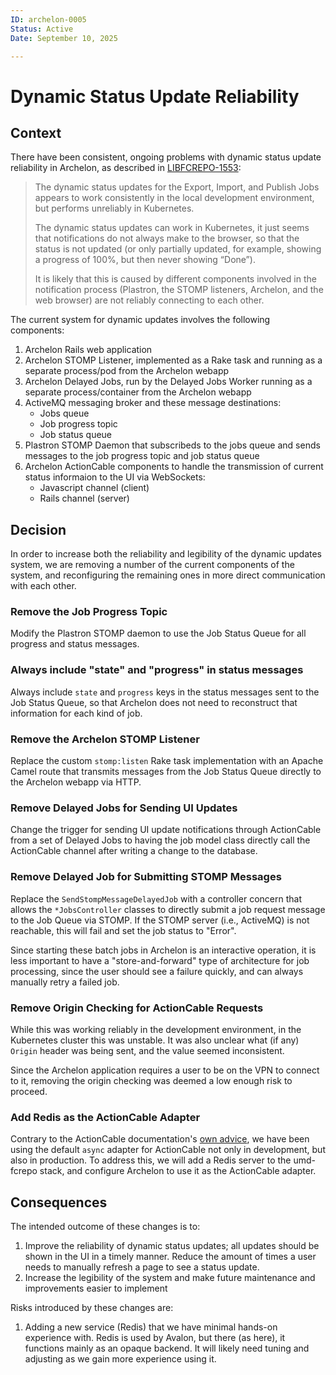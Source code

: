 ```yaml
---
ID: archelon-0005
Status: Active
Date: September 10, 2025

---
```

# Dynamic Status Update Reliability

## Context

There have been consistent, ongoing problems with dynamic status update
reliability in Archelon, as described in [LIBFCREPO-1553]:

> The dynamic status updates for the Export, Import, and Publish Jobs appears
> to work consistently in the local development environment, but performs
> unreliably in Kubernetes.
>
> The dynamic status updates can work in Kubernetes, it just seems that
> notifications do not always make to the browser, so that the status is not
> updated (or only partially updated, for example, showing a progress of 100%,
> but then never showing “Done”).
>
> It is likely that this is caused by different components involved in the
> notification process (Plastron, the STOMP listeners, Archelon, and the web
> browser) are not reliably connecting to each other.

The current system for dynamic updates involves the following components:

1. Archelon Rails web application
2. Archelon STOMP Listener, implemented as a Rake task and running as a
   separate process/pod from the Archelon webapp
3. Archelon Delayed Jobs, run by the Delayed Jobs Worker running as a separate
   process/container from the Archelon webapp
4. ActiveMQ messaging broker and these message destinations:
    * Jobs queue
    * Job progress topic
    * Job status queue
5. Plastron STOMP Daemon that subscribeds to the jobs queue and sends messages
   to the job progress topic and job status queue
6. Archelon ActionCable components to handle the transmission of current status
   informaion to the UI via WebSockets:
    * Javascript channel (client)
    * Rails channel (server)

## Decision

In order to increase both the reliability and legibility of the dynamic updates
system, we are removing a number of the current components of the system, and
reconfiguring the remaining ones in more direct communication with each other.

### Remove the Job Progress Topic

Modify the Plastron STOMP daemon to use the Job Status Queue for all progress
and status messages.

### Always include "state" and "progress" in status messages

Always include `state` and `progress` keys in the status messages sent to the
Job Status Queue, so that Archelon does not need to reconstruct that
information for each kind of job.

### Remove the Archelon STOMP Listener

Replace the custom `stomp:listen` Rake task implementation with an Apache Camel
route that transmits messages from the Job Status Queue directly to the
Archelon webapp via HTTP.

### Remove Delayed Jobs for Sending UI Updates

Change the trigger for sending UI update notifications through ActionCable from
a set of Delayed Jobs to having the job model class directly call the
ActionCable channel after writing a change to the database.

### Remove Delayed Job for Submitting STOMP Messages

Replace the `SendStompMessageDelayedJob` with a controller concern that allows
the `*JobsController` classes to directly submit a job request message to the
Job Queue via STOMP. If the STOMP server (i.e., ActiveMQ) is not reachable,
this will fail and set the job status to "Error".

Since starting these batch jobs in Archelon is an interactive operation, it is
less important to have a "store-and-forward" type of architecture for job
processing, since the user should see a failure quickly, and can always
manually retry a failed job.

### Remove Origin Checking for ActionCable Requests

While this was working reliably in the development environment, in the
Kubernetes cluster this was unstable. It was also unclear what (if any)
`Origin` header was being sent, and the value seemed inconsistent.

Since the Archelon application requires a user to be on the VPN to connect to
it, removing the origin checking was deemed a low enough risk to proceed.

### Add Redis as the ActionCable Adapter

Contrary to the ActionCable documentation's [own advice], we have been using
the default `async` adapter for ActionCable not only in development, but also
in production. To address this, we will add a Redis server to the umd-fcrepo
stack, and configure Archelon to use it as the ActionCable adapter.

## Consequences

The intended outcome of these changes is to:

1. Improve the reliability of dynamic status updates; all updates should be
   shown in the UI in a timely manner. Reduce the amount of times a user needs
   to manually refresh a page to see a status update.
2. Increase the legibility of the system and make future maintenance and
   improvements easier to implement

Risks introduced by these changes are:

1. Adding a new service (Redis) that we have minimal hands-on experience with.
   Redis is used by Avalon, but there (as here), it functions mainly as an
   opaque backend. It will likely need tuning and adjusting as we gain more
   experience using it.

[LIBFCREPO-1553]: https://umd-dit.atlassian.net/browse/LIBFCREPO-1553
[own advice]: https://guides.rubyonrails.org/v7.1/action_cable_overview.html#async-adapter
